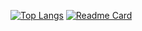 [![Top Langs](https://github-readme-stats.vercel.app/api/top-langs/?username=ioit-aaa&layout=compact)](https://github.com/ioit-aaa/)
[![Readme Card](https://github-readme-stats.vercel.app/api/pin/?username=ioit-aaa&repo=Advanced-Patches)](https://github.com/ioit-aaa/Advanced-Patches)
